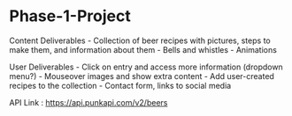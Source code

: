 # Phase-1-Project

Content Deliverables
    - Collection of beer recipes with pictures, steps to make them, and information about them
    - Bells and whistles
    - Animations

User Deliverables
    - Click on entry and access more information (dropdown menu?)
    - Mouseover images and show extra content
    - Add user-created recipes to the collection
    - Contact form, links to social media

API Link : https://api.punkapi.com/v2/beers
